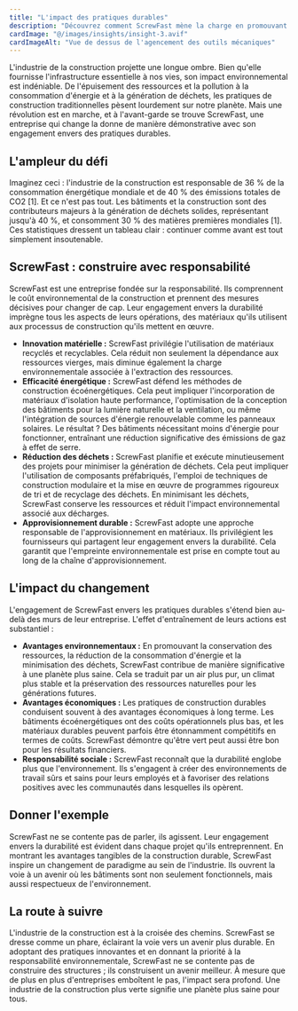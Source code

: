 ```yaml
---
title: "L'impact des pratiques durables"
description: "Découvrez comment ScrewFast mène la charge en promouvant la durabilité dans l'industrie de la construction"
cardImage: "@/images/insights/insight-3.avif"
cardImageAlt: "Vue de dessus de l'agencement des outils mécaniques"
---
```


L'industrie de la construction projette une longue ombre. Bien qu'elle fournisse l'infrastructure essentielle à nos vies, son impact environnemental est indéniable. De l'épuisement des ressources et la pollution à la consommation d'énergie et à la génération de déchets, les pratiques de construction traditionnelles pèsent lourdement sur notre planète. Mais une révolution est en marche, et à l'avant-garde se trouve ScrewFast, une entreprise qui change la donne de manière démonstrative avec son engagement envers des pratiques durables.

## L'ampleur du défi

Imaginez ceci : l'industrie de la construction est responsable de 36 % de la consommation énergétique mondiale et de 40 % des émissions totales de CO2 [1]. Et ce n'est pas tout. Les bâtiments et la construction sont des contributeurs majeurs à la génération de déchets solides, représentant jusqu'à 40 %, et consomment 30 % des matières premières mondiales [1]. Ces statistiques dressent un tableau clair : continuer comme avant est tout simplement insoutenable.

## ScrewFast : construire avec responsabilité

ScrewFast est une entreprise fondée sur la responsabilité. Ils comprennent le coût environnemental de la construction et prennent des mesures décisives pour changer de cap. Leur engagement envers la durabilité imprègne tous les aspects de leurs opérations, des matériaux qu'ils utilisent aux processus de construction qu'ils mettent en œuvre.

- **Innovation matérielle :** ScrewFast privilégie l'utilisation de matériaux recyclés et recyclables. Cela réduit non seulement la dépendance aux ressources vierges, mais diminue également la charge environnementale associée à l'extraction des ressources.
- **Efficacité énergétique :** ScrewFast défend les méthodes de construction écoénergétiques. Cela peut impliquer l'incorporation de matériaux d'isolation haute performance, l'optimisation de la conception des bâtiments pour la lumière naturelle et la ventilation, ou même l'intégration de sources d'énergie renouvelable comme les panneaux solaires. Le résultat ? Des bâtiments nécessitant moins d'énergie pour fonctionner, entraînant une réduction significative des émissions de gaz à effet de serre.
- **Réduction des déchets :** ScrewFast planifie et exécute minutieusement des projets pour minimiser la génération de déchets. Cela peut impliquer l'utilisation de composants préfabriqués, l'emploi de techniques de construction modulaire et la mise en œuvre de programmes rigoureux de tri et de recyclage des déchets. En minimisant les déchets, ScrewFast conserve les ressources et réduit l'impact environnemental associé aux décharges.
- **Approvisionnement durable :** ScrewFast adopte une approche responsable de l'approvisionnement en matériaux. Ils privilégient les fournisseurs qui partagent leur engagement envers la durabilité. Cela garantit que l'empreinte environnementale est prise en compte tout au long de la chaîne d'approvisionnement.

## L'impact du changement

L'engagement de ScrewFast envers les pratiques durables s'étend bien au-delà des murs de leur entreprise. L'effet d'entraînement de leurs actions est substantiel :

- **Avantages environnementaux :** En promouvant la conservation des ressources, la réduction de la consommation d'énergie et la minimisation des déchets, ScrewFast contribue de manière significative à une planète plus saine. Cela se traduit par un air plus pur, un climat plus stable et la préservation des ressources naturelles pour les générations futures.
- **Avantages économiques :** Les pratiques de construction durables conduisent souvent à des avantages économiques à long terme. Les bâtiments écoénergétiques ont des coûts opérationnels plus bas, et les matériaux durables peuvent parfois être étonnamment compétitifs en termes de coûts. ScrewFast démontre qu'être vert peut aussi être bon pour les résultats financiers.
- **Responsabilité sociale :** ScrewFast reconnaît que la durabilité englobe plus que l'environnement. Ils s'engagent à créer des environnements de travail sûrs et sains pour leurs employés et à favoriser des relations positives avec les communautés dans lesquelles ils opèrent.

## Donner l'exemple

ScrewFast ne se contente pas de parler, ils agissent. Leur engagement envers la durabilité est évident dans chaque projet qu'ils entreprennent. En montrant les avantages tangibles de la construction durable, ScrewFast inspire un changement de paradigme au sein de l'industrie. Ils ouvrent la voie à un avenir où les bâtiments sont non seulement fonctionnels, mais aussi respectueux de l'environnement.

## La route à suivre

L'industrie de la construction est à la croisée des chemins. ScrewFast se dresse comme un phare, éclairant la voie vers un avenir plus durable. En adoptant des pratiques innovantes et en donnant la priorité à la responsabilité environnementale, ScrewFast ne se contente pas de construire des structures ; ils construisent un avenir meilleur. À mesure que de plus en plus d'entreprises emboîtent le pas, l'impact sera profond. Une industrie de la construction plus verte signifie une planète plus saine pour tous.
